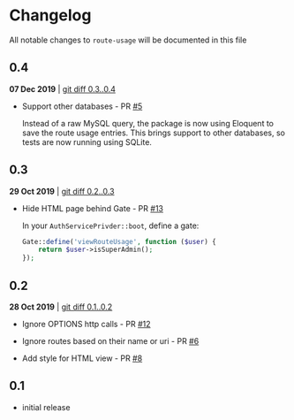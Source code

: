 # Changelog

All notable changes to `route-usage` will be documented in this file

## 0.4
**07 Dec 2019** | [git diff 0.3..0.4](https://github.com/julienbourdeau/route-usage/compare/0.3..0.4)

* Support other databases - PR [#5](https://github.com/julienbourdeau/route-usage/pull/5)

    Instead of a raw MySQL query, the package is now using Eloquent 
    to save the route usage entries. This brings support to other databases, 
    so tests are now running using SQLite.

## 0.3
**29 Oct 2019** | [git diff 0.2..0.3](https://github.com/julienbourdeau/route-usage/compare/0.2..0.3)

* Hide HTML page behind Gate  - PR [#13](https://github.com/julienbourdeau/route-usage/pull/13)

    In your `AuthServicePrivder::boot`, define a gate:
    
    ```php
    Gate::define('viewRouteUsage', function ($user) {
        return $user->isSuperAdmin();
    });
    ```

## 0.2
**28 Oct 2019** | [git diff 0.1..0.2](https://github.com/julienbourdeau/route-usage/compare/0.1..0.2)

* Ignore OPTIONS http calls - PR [#12](https://github.com/julienbourdeau/route-usage/pull/12)

* Ignore routes based on their name or uri - PR [#6](https://github.com/julienbourdeau/route-usage/pull/6)

* Add style for HTML view - PR [#8](https://github.com/julienbourdeau/route-usage/pull/8)

## 0.1 

- initial release
